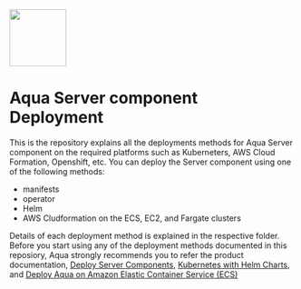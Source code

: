 <img src="https://avatars3.githubusercontent.com/u/12783832?s=200&v=4" height="100" width="100" />

# Aqua Server component Deployment

This is the repository explains all the deployments methods for Aqua Server component on the required platforms such as Kuberneters, AWS Cloud Formation, Openshift, etc. You can deploy the Server component using one of the following methods:
* manifests
* operator
* Helm
* AWS Cludformation on the ECS, EC2, and Fargate clusters

Details of each deployment method is explained in the respective folder. Before you start using any of the deployment methods documented in this reposiory, Aqua strongly recommends you to refer the product documentation, [Deploy Server Components](https://docs.aquasec.com/docs/deploy-k8s-server-components), [Kubernetes with Helm Charts](https://docs.aquasec.com/docs/kubernetes-with-helm), and [Deploy Aqua on Amazon Elastic Container Service (ECS)](https://docs.aquasec.com/docs/amazon-elastic-container-service-ecs#section-step-1-deploy-the-aqua-server-gateway-and-database)